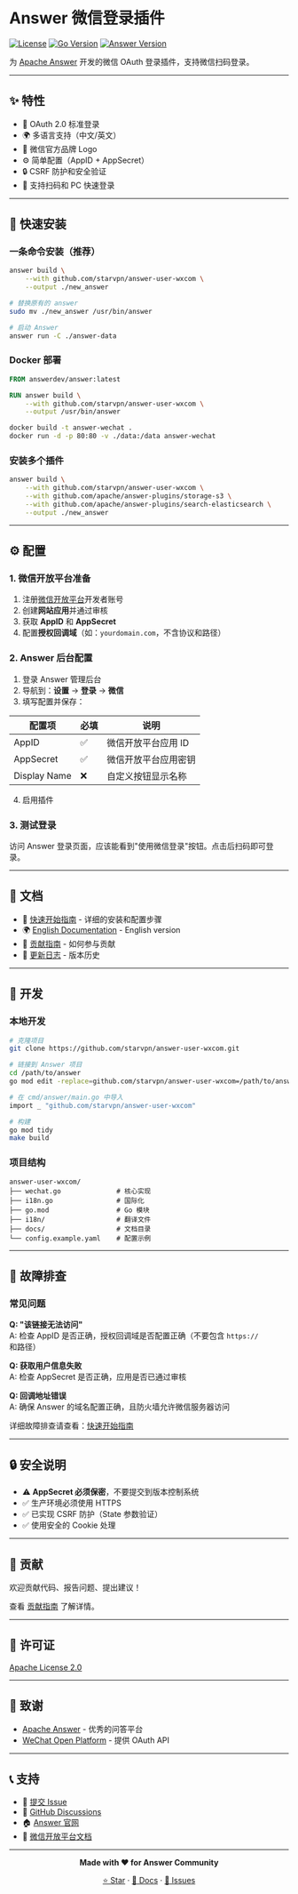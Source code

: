# Answer 微信登录插件

[![License](https://img.shields.io/badge/License-Apache%202.0-blue.svg)](https://opensource.org/licenses/Apache-2.0)
[![Go Version](https://img.shields.io/badge/Go-1.19%2B-blue.svg)](https://golang.org/dl/)
[![Answer Version](https://img.shields.io/badge/Answer-1.3.0%2B-green.svg)](https://github.com/apache/answer)

为 [Apache Answer](https://github.com/apache/answer) 开发的微信 OAuth 登录插件，支持微信扫码登录。

---

## ✨ 特性

- 🔐 OAuth 2.0 标准登录
- 🌍 多语言支持（中文/英文）
- 🎨 微信官方品牌 Logo
- ⚙️ 简单配置（AppID + AppSecret）
- 🔒 CSRF 防护和安全验证
- 📱 支持扫码和 PC 快速登录

---

## 🚀 快速安装

### 一条命令安装（推荐）

```bash
answer build \
    --with github.com/starvpn/answer-user-wxcom \
    --output ./new_answer

# 替换原有的 answer
sudo mv ./new_answer /usr/bin/answer

# 启动 Answer
answer run -C ./answer-data
```

### Docker 部署

```dockerfile
FROM answerdev/answer:latest

RUN answer build \
    --with github.com/starvpn/answer-user-wxcom \
    --output /usr/bin/answer
```

```bash
docker build -t answer-wechat .
docker run -d -p 80:80 -v ./data:/data answer-wechat
```

### 安装多个插件

```bash
answer build \
    --with github.com/starvpn/answer-user-wxcom \
    --with github.com/apache/answer-plugins/storage-s3 \
    --with github.com/apache/answer-plugins/search-elasticsearch \
    --output ./new_answer
```

---

## ⚙️ 配置

### 1. 微信开放平台准备

1. 注册[微信开放平台](https://open.weixin.qq.com/)开发者账号
2. 创建**网站应用**并通过审核
3. 获取 **AppID** 和 **AppSecret**
4. 配置**授权回调域**（如：`yourdomain.com`，不含协议和路径）

### 2. Answer 后台配置

1. 登录 Answer 管理后台
2. 导航到：**设置** → **登录** → **微信**
3. 填写配置并保存：

| 配置项 | 必填 | 说明 |
|-------|------|------|
| AppID | ✅ | 微信开放平台应用 ID |
| AppSecret | ✅ | 微信开放平台应用密钥 |
| Display Name | ❌ | 自定义按钮显示名称 |

4. 启用插件

### 3. 测试登录

访问 Answer 登录页面，应该能看到"使用微信登录"按钮。点击后扫码即可登录。

---

## 📖 文档

- 📘 [快速开始指南](./docs/QUICKSTART.md) - 详细的安装和配置步骤
- 🌍 [English Documentation](./docs/README_EN.md) - English version
- 🤝 [贡献指南](./docs/CONTRIBUTING.md) - 如何参与贡献
- 📝 [更新日志](./docs/CHANGELOG.md) - 版本历史

---

## 🔧 开发

### 本地开发

```bash
# 克隆项目
git clone https://github.com/starvpn/answer-user-wxcom.git

# 链接到 Answer 项目
cd /path/to/answer
go mod edit -replace=github.com/starvpn/answer-user-wxcom=/path/to/answer-user-wxcom

# 在 cmd/answer/main.go 中导入
import _ "github.com/starvpn/answer-user-wxcom"

# 构建
go mod tidy
make build
```

### 项目结构

```
answer-user-wxcom/
├── wechat.go              # 核心实现
├── i18n.go                # 国际化
├── go.mod                 # Go 模块
├── i18n/                  # 翻译文件
├── docs/                  # 文档目录
└── config.example.yaml    # 配置示例
```

---

## 🐛 故障排查

### 常见问题

**Q: "该链接无法访问"**  
A: 检查 AppID 是否正确，授权回调域是否配置正确（不要包含 `https://` 和路径）

**Q: 获取用户信息失败**  
A: 检查 AppSecret 是否正确，应用是否已通过审核

**Q: 回调地址错误**  
A: 确保 Answer 的域名配置正确，且防火墙允许微信服务器访问

详细故障排查请查看：[快速开始指南](./docs/QUICKSTART.md#故障排查)

---

## 🔒 安全说明

- ⚠️ **AppSecret 必须保密**，不要提交到版本控制系统
- ✅ 生产环境必须使用 HTTPS
- ✅ 已实现 CSRF 防护（State 参数验证）
- ✅ 使用安全的 Cookie 处理

---

## 🤝 贡献

欢迎贡献代码、报告问题、提出建议！

查看 [贡献指南](./docs/CONTRIBUTING.md) 了解详情。

---

## 📄 许可证

[Apache License 2.0](./LICENSE)

---

## 🙏 致谢

- [Apache Answer](https://github.com/apache/answer) - 优秀的问答平台
- [WeChat Open Platform](https://open.weixin.qq.com/) - 提供 OAuth API

---

## 📞 支持

- 🐛 [提交 Issue](https://github.com/starvpn/answer-user-wxcom/issues)
- 💬 [GitHub Discussions](https://github.com/starvpn/answer-user-wxcom/discussions)
- 🏠 [Answer 官网](https://answer.apache.org)
- 📖 [微信开放平台文档](https://developers.weixin.qq.com/doc/oplatform/Website_App/WeChat_Login/Wechat_Login.html)

---

<div align="center">

**Made with ❤️ for Answer Community**

[⭐ Star](https://github.com/starvpn/answer-user-wxcom) · [📖 Docs](./docs/QUICKSTART.md) · [🐛 Issues](https://github.com/starvpn/answer-user-wxcom/issues)

</div>
